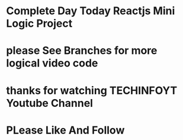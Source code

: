 # Complete Day Today Reactjs Mini Logic Project
# please See Branches for more logical video code
# thanks for watching TECHINFOYT Youtube Channel
# PLease Like And Follow
